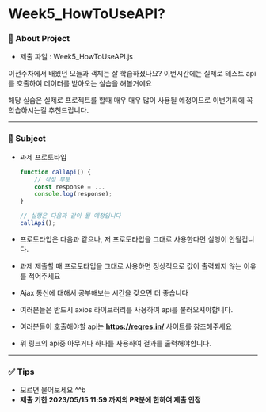 # Week5_HowToUseAPI?

### 📝 About Project
- 제출 파일 : Week5_HowToUseAPI.js

이전주차에서 배웠던 모듈과 객체는 잘 학습하셨나요?
이번시간에는 실제로 테스트 api를 호출하여 데이터를 받아오는 실습을 해볼거에요

해당 실습은 실제로 프로젝트를 할때 매우 매우 많이 사용될 예정이므로 이번기회에 꼭 학습하시는걸 추천드립니다.

  ---

### 🚀 Subject

- 과제 프로토타입

    ```js
    function callApi() {
        // 작성 부분
        const response = ...
        console.log(response);
    }
	
	// 실행은 다음과 같이 될 예정입니다
	callApi();
    ```

- 프로토타입은 다음과 같으나, 저 프로토타입을 그대로 사용한다면 실행이 안될겁니다.
- 과제 제출할 때 프로토타입을 그대로 사용하면 정상적으로 값이 출력되지 않는 이유를 적어주세요
- Ajax 통신에 대해서 공부해보는 시간을 갖으면 더 좋습니다
- 여러분들은 반드시 axios 라이브러리를 사용하여 api를 불러오셔야합니다.
- 여러분들이 호출해야할 api는 **https://reqres.in/** 사이트를 참조해주세요
- 위 링크의 api중 아무거나 하나를 사용하여 결과를 출력해야합니다.
---

### ✅ Tips

- 모르면 물어보세요 ^^b
- **제출 기한 2023/05/15 11:59 까지의 PR분에 한하여 제출 인정**